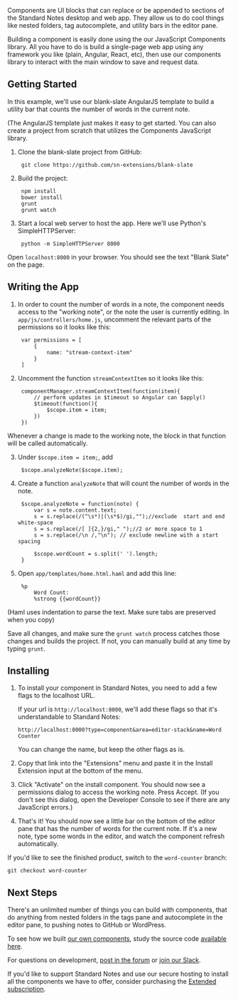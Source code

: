 Components are UI blocks that can replace or be appended to sections of the Standard Notes desktop and web app. They allow us to do cool things like nested folders, tag autocomplete, and utility bars in the editor pane.

Building a component is easily done using the our JavaScript Components library. All you have to do is build a single-page web app using any framework you like (plain, Angular, React, etc), then use our components library to interact with the main window to save and request data.

## Getting Started

In this example, we'll use our blank-slate AngularJS template to build a utility bar that counts the number of words in the current note.

(The AngularJS template just makes it easy to get started. You can also create a project from scratch that utilizes the Components JavaScript library.

1. Clone the blank-slate project from GitHub:

		git clone https://github.com/sn-extensions/blank-slate

2. Build the project:

		npm install
		bower install
		grunt
		grunt watch

3. Start a local web server to host the app. Here we'll use Python's SimpleHTTPServer:

		python -m SimpleHTTPServer 8000


Open `localhost:8000` in your browser. You should see the text "Blank Slate" on the page.


## Writing the App

1. In order to count the number of words in a note, the component needs access to the "working note", or the note the user is currently editing. In `app/js/controllers/home.js`, uncomment the relevant parts of the permissions so it looks like this:

		var permissions = [
			{
				name: "stream-context-item"
			}
		]


2. Uncomment the function `streamContextItem` so it looks like this:

		componentManager.streamContextItem(function(item){
			// perform updates in $timeout so Angular can $apply()
			$timeout(function(){
				$scope.item = item;
			})
		})

Whenever a change is made to the working note, the block in that function will be called automatically.

3. Under `$scope.item = item;`, add

		$scope.analyzeNote($scope.item);

4. Create a function `analyzeNote` that will count the number of words in the note.

		$scope.analyzeNote = function(note) {
			var s = note.content.text;
			s = s.replace(/(^\s*)|(\s*$)/gi,"");//exclude  start and end white-space
			s = s.replace(/[ ]{2,}/gi," ");//2 or more space to 1
			s = s.replace(/\n /,"\n"); // exclude newline with a start spacing

			$scope.wordCount = s.split(' ').length;
		}

5. Open `app/templates/home.html.haml` and add this line:

		%p
			Word Count:
			%strong {{wordCount}}

(Haml uses indentation to parse the text. Make sure tabs are preserved when you copy)

Save all changes, and make sure the `grunt watch` process catches those changes and builds the project. If not, you can manually build at any time by typing `grunt`.

## Installing

1. To install your component in Standard Notes, you need to add a few flags to the localhost URL.

	If your url is `http://localhost:8000`, we'll add these flags so that it's understandable to Standard Notes:

	`http://localhost:8000?type=component&area=editor-stack&name=Word Counter`

	You can change the name, but keep the other flags as is.

2. Copy that link into the "Extensions" menu and paste it in the Install Extension input at the bottom of the menu.

3. Click "Activate" on the install component. You should now see a permissions dialog to access the working note. Press Accept. (If you don't see this dialog, open the Developer Console to see if there are any JavaScript errors.)

4. That's it! You should now see a little bar on the bottom of the editor pane that has the number of words for the current note. If it's a new note, type some words in the editor, and watch the component refresh automatically.

If you'd like to see the finished product, switch to the `word-counter` branch:

```
git checkout word-counter
```

## Next Steps

There's an unlimited number of things you can build with components, that do anything from nested folders in the tags pane and autocomplete in the editor pane, to pushing notes to GitHub or WordPress.

To see how we built [our own components](https://standardnotes.org/extensions), study the source code [available here](https://github.com/sn-extensions).

For questions on development, [post in the forum](https://forum.standardnotes.org) or [join our Slack](https://standardnotes.org/slack).

If you'd like to support Standard Notes and use our secure hosting to install all the components we have to offer, consider purchasing the [Extended subscription](https://standardnotes.org/extended).